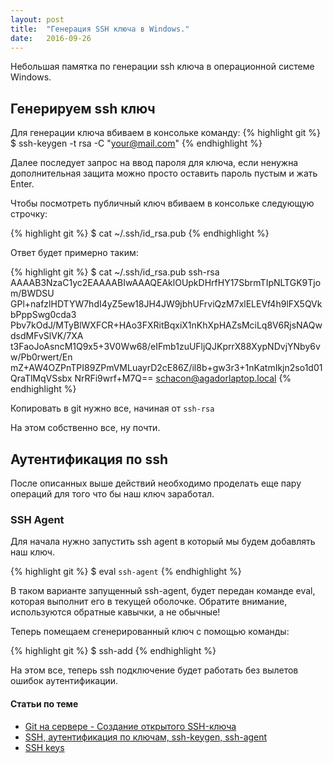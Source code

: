 ```yaml
---
layout: post
title:  "Генерация SSH ключа в Windows."
date:   2016-09-26
---
```


Небольшая памятка по генерации ssh ключа в операционной системе Windows.

## Генерируем ssh ключ

Для генерации ключа вбиваем в консольке команду:
{% highlight git %}
$ ssh-keygen -t rsa -C "your@mail.com"
{% endhighlight %}

Далее последует запрос на ввод пароля для ключа, если ненужна дополнительная защита можно просто оставить пароль пустым и жать Enter.

Чтобы посмотреть публичный ключ вбиваем в консольке следующую строчку:

{% highlight git %}
$ cat ~/.ssh/id_rsa.pub
{% endhighlight %}

Ответ будет примерно таким:

{% highlight git %}
$ cat ~/.ssh/id_rsa.pub
ssh-rsa AAAAB3NzaC1yc2EAAAABIwAAAQEAklOUpkDHrfHY17SbrmTIpNLTGK9Tjom/BWDSU
GPl+nafzlHDTYW7hdI4yZ5ew18JH4JW9jbhUFrviQzM7xlELEVf4h9lFX5QVkbPppSwg0cda3
Pbv7kOdJ/MTyBlWXFCR+HAo3FXRitBqxiX1nKhXpHAZsMciLq8V6RjsNAQwdsdMFvSlVK/7XA
t3FaoJoAsncM1Q9x5+3V0Ww68/eIFmb1zuUFljQJKprrX88XypNDvjYNby6vw/Pb0rwert/En
mZ+AW4OZPnTPI89ZPmVMLuayrD2cE86Z/il8b+gw3r3+1nKatmIkjn2so1d01QraTlMqVSsbx
NrRFi9wrf+M7Q== schacon@agadorlaptop.local
{% endhighlight %}

Копировать в git нужно все, начиная от `ssh-rsa`

На этом собственно все, ну почти.

## Аутентификация по ssh

После описанных выше действий необходимо проделать еще пару операций для того что бы наш ключ заработал.

### SSH Agent

Для начала нужно запустить ssh agent в который мы будем добавлять наш ключ.

{% highlight git %}
$ eval `ssh-agent`
{% endhighlight %}

В таком варианте запущенный ssh-agent, будет передан команде eval, которая выполнит его в текущей оболочке.
Обратите внимание, используются обратные кавычки, а не обычные!

Теперь помещаем сгенерированный ключ с помощью команды:

{% highlight git %}
$ ssh-add
{% endhighlight %}

На этом все, теперь ssh подключение будет работать без вылетов ошибок аутентификации.

#### Статьи по теме

* [Git на сервере - Создание открытого SSH-ключа][article-1]
* [SSH, аутентификация по ключам, ssh-keygen, ssh-agent][article-2]
* [SSH keys][article-3]

[article-1]: https://git-scm.com/book/ru/v1/Git-на-сервере-Создание-открытого-SSH-ключа
[article-2]: http://vds-admin.ru/ssh/ssh-autentifikatsiya-po-klyucham-ispolzovanie-programm-ssh-keygen-i-ssh-agent
[article-3]: https://wiki.archlinux.org/index.php/SSH_keys_(Русский)
